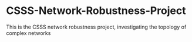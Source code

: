 CSSS-Network-Robustness-Project
===============================

This is the CSSS network robustness project, investigating the topology of complex networks
